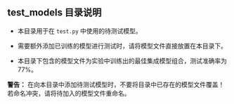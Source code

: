 ## test_models 目录说明

- 本目录用于在 `test.py` 中使用的待测试模型。

- 需要额外添加已训练的模型进行测试时，请将模型文件直接放置在本目录下。

- 本目录下包含的模型文件为实验中训练出的最佳集成模型组合，测试准确率为77%。

**警告：** 在向本目录中添加待测试模型时，不要将目录中已存在的模型文件覆盖！若命名冲突，请将待加入的模型文件重命名。
